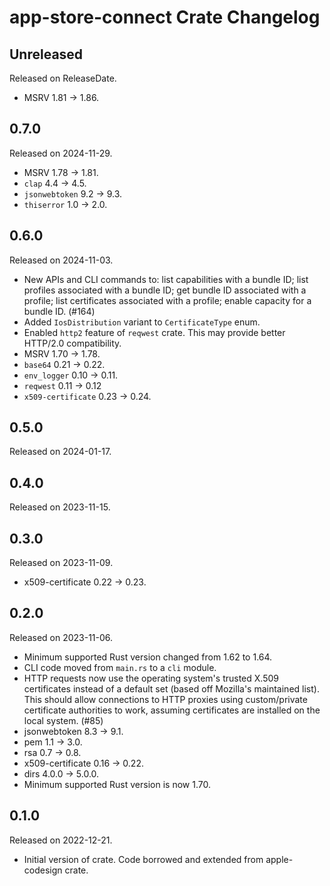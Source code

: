 # app-store-connect Crate Changelog

<!-- next-header -->

## Unreleased

Released on ReleaseDate.

* MSRV 1.81 -> 1.86.

## 0.7.0

Released on 2024-11-29.

* MSRV 1.78 -> 1.81.
* `clap` 4.4 -> 4.5.
* `jsonwebtoken` 9.2 -> 9.3.
* `thiserror` 1.0 -> 2.0.

## 0.6.0

Released on 2024-11-03.

* New APIs and CLI commands to: list capabilities with a bundle ID;
  list profiles associated with a bundle ID; get bundle ID associated with
  a profile; list certificates associated with a profile; enable capacity
  for a bundle ID. (#164)
* Added `IosDistribution` variant to `CertificateType` enum.
* Enabled `http2` feature of `reqwest` crate. This may provide better HTTP/2.0
  compatibility.
* MSRV 1.70 -> 1.78.
* `base64` 0.21 -> 0.22.
* `env_logger` 0.10 -> 0.11.
* `reqwest` 0.11 -> 0.12
* `x509-certificate` 0.23 -> 0.24.

## 0.5.0

Released on 2024-01-17.

## 0.4.0

Released on 2023-11-15.

## 0.3.0

Released on 2023-11-09.

* x509-certificate 0.22 -> 0.23.

## 0.2.0

Released on 2023-11-06.

* Minimum supported Rust version changed from 1.62 to 1.64.
* CLI code moved from `main.rs` to a `cli` module.
* HTTP requests now use the operating system's trusted X.509 certificates
  instead of a default set (based off Mozilla's maintained list). This should
  allow connections to HTTP proxies using custom/private certificate authorities
  to work, assuming certificates are installed on the local system. (#85)
* jsonwebtoken 8.3 -> 9.1.
* pem 1.1 -> 3.0.
* rsa 0.7 -> 0.8.
* x509-certificate 0.16 -> 0.22.
* dirs 4.0.0 -> 5.0.0.
* Minimum supported Rust version is now 1.70.

## 0.1.0

Released on 2022-12-21.

* Initial version of crate. Code borrowed and extended from apple-codesign crate.
